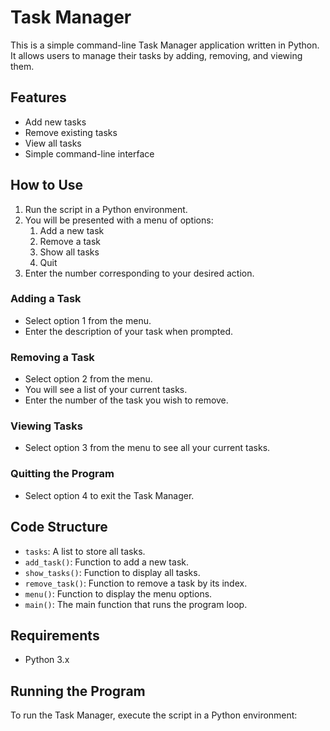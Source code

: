 # Task Manager

This is a simple command-line Task Manager application written in Python. It allows users to manage their tasks by adding, removing, and viewing them.

## Features

- Add new tasks
- Remove existing tasks
- View all tasks
- Simple command-line interface

## How to Use

1. Run the script in a Python environment.
2. You will be presented with a menu of options:
   1. Add a new task
   2. Remove a task
   3. Show all tasks
   4. Quit
3. Enter the number corresponding to your desired action.

### Adding a Task

- Select option 1 from the menu.
- Enter the description of your task when prompted.

### Removing a Task

- Select option 2 from the menu.
- You will see a list of your current tasks.
- Enter the number of the task you wish to remove.

### Viewing Tasks

- Select option 3 from the menu to see all your current tasks.

### Quitting the Program

- Select option 4 to exit the Task Manager.

## Code Structure

- `tasks`: A list to store all tasks.
- `add_task()`: Function to add a new task.
- `show_tasks()`: Function to display all tasks.
- `remove_task()`: Function to remove a task by its index.
- `menu()`: Function to display the menu options.
- `main()`: The main function that runs the program loop.

## Requirements

- Python 3.x

## Running the Program

To run the Task Manager, execute the script in a Python environment: